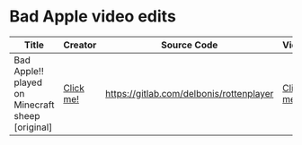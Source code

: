 # Bad Apple video edits

| Title             | Creator                       | Source Code                                      | Video |
| ----------------- | --------------------------- | -------------------------------------------- | - |
| Bad Apple!! played on Minecraft sheep [original] | [Click me!](https://www.youtube.com/channel/UCVP-0ePDBxeNemne0zAFZkg) | https://gitlab.com/delbonis/rottenplayer | [Click me!](https://www.youtube.com/watch?v=tO6sfku_1b8) |